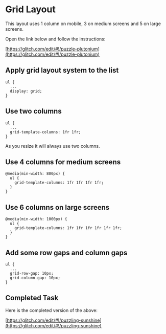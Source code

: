 # Grid Layout

This layout uses 1 column on mobile, 3 on medium screens and 5 on large screens.

Open the link below and follow the instructions:

[https://glitch.com/edit/#!/puzzle-plutonium](https://glitch.com/edit/#!/puzzle-plutonium)

## Apply grid layout system to the list

```
ul {
  ...
  display: grid;
}
```

## Use two columns

```
ul {
  ...
  grid-template-columns: 1fr 1fr;
}
```

As you resize it will always use two columns.

## Use 4 columns for medium screens

```
@media(min-width: 800px) {
  ul {
    grid-template-columns: 1fr 1fr 1fr 1fr;
  }
}
```

## Use 6 columns on large screens

```
@media(min-width: 1000px) {
  ul {
    grid-template-columns: 1fr 1fr 1fr 1fr 1fr 1fr;
  }
}
```

## Add some row gaps and column gaps

```
ul {
  ...
  grid-row-gap: 10px;
  grid-column-gap: 10px;
}
```

## Completed Task

Here is the completed version of the above:

[https://glitch.com/edit/#!/puzzling-sunshine](https://glitch.com/edit/#!/puzzling-sunshine)

